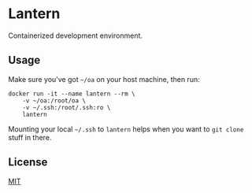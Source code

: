 # Lantern

Containerized development environment.

## Usage

Make sure you've got `~/oa` on your host machine, then run:

```
docker run -it --name lantern --rm \
    -v ~/oa:/root/oa \
    -v ~/.ssh:/root/.ssh:ro \
    lantern
```

Mounting your local `~/.ssh` to `lantern` helps when you want to `git clone` stuff in there.

## License

[MIT](https://opensource.org/licenses/MIT)
